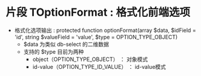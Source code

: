 # 片段 TOptionFormat : 格式化前端选项

- 格式化选项输出 : protected function optionFormat(array $data, $idField = 'id', string $valueField = 'value', $type = OPTION_TYPE_OBJECT)
    - $data 为类似 db-select 的二维数据
    - 支持的 $type 目前为两种
        - object（OPTION_TYPE_OBJECT） ： 对象模式
        - id-value（OPTION_TYPE_ID_VALUE） ： id-value模式
